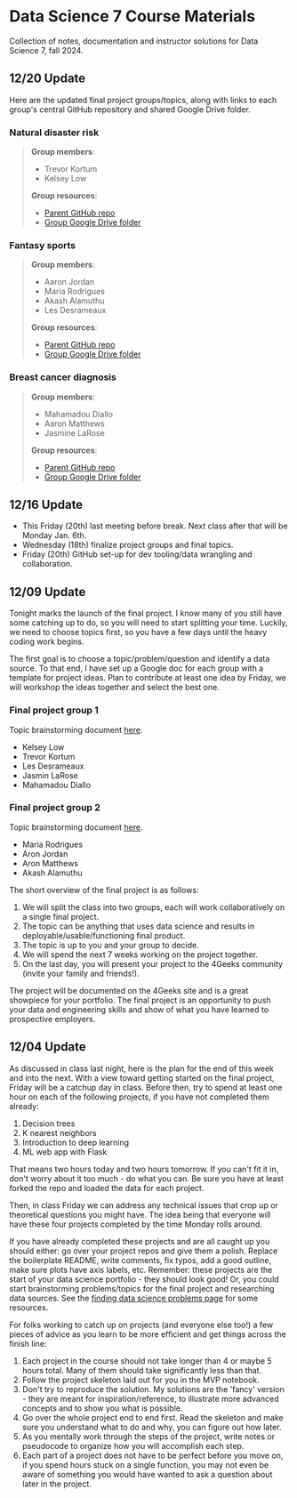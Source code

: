# Data Science 7 Course Materials

Collection of notes, documentation and instructor solutions for Data Science 7, fall 2024.

## 12/20 Update

Here are the updated final project groups/topics, along with links to each group's central GitHub repository and shared Google Drive folder.

### Natural disaster risk

>**Group members**:
>
>- Trevor Kortum
>- Kelsey Low
>
>**Group resources**:
>
>- [Parent GitHub repo](https://github.com/4GeeksAcademy/natural_disasters)
>- [Group Google Drive folder](https://drive.google.com/drive/folders/1_QY7X5e19vf7A4BAtHCXFGplsmM25tcv?usp=sharing)
>
### Fantasy sports

>**Group members**:
>
>- Aaron Jordan
>- Maria Rodrigues
>- Akash Alamuthu
>- Les Desrameaux
>
>**Group resources**:
>
>- [Parent GitHub repo](https://github.com/4GeeksAcademy/fantasy_sports_assistant)
>- [Group Google Drive folder](https://drive.google.com/drive/folders/1boyNLPN_CF28uBazSPiZ_rWW6GjgO-e_?usp=sharing)

### Breast cancer diagnosis

>**Group members**:
>
>- Mahamadou Diallo
>- Aaron Matthews
>- Jasmine LaRose
>
>**Group resources**:
>
>- [Parent GitHub repo](https://github.com/4GeeksAcademy/breast_cancer_diagnosis)
>- [Group Google Drive folder](https://drive.google.com/drive/folders/1edUn8WNMcRY6AAbv3hiuBXU7heNTtpub?usp=sharing)

## 12/16 Update

- This Friday (20th) last meeting before break. Next class after that will be Monday Jan. 6th.
- Wednesday (18th) finalize project groups and final topics.
- Friday (20th) GitHub set-up for dev tooling/data wrangling and collaboration.

## 12/09 Update

Tonight marks the launch of the final project. I know many of you still have some catching up to do, so you will need to start splitting your time. Luckily, we need to choose topics first, so you have a few days until the heavy coding work begins.

The first goal is to choose a topic/problem/question and identify a data source. To that end, I have set up a Google doc for each group with a template for project ideas. Plan to contribute at least one idea by Friday, we will workshop the ideas together and select the best one.

### Final project group 1

Topic brainstorming document [here](https://docs.google.com/document/d/1aZvJyrSN9MTIANx9X-_BD4qjc__Q19_s16uzxp3tHJA/edit?usp=sharing).

- Kelsey Low
- Trevor Kortum
- Les Desrameaux
- Jasmin LaRose
- Mahamadou Diallo

### Final project group 2

Topic brainstorming document [here](https://docs.google.com/document/d/1kFNVrP7kYwRdjAz4zSRzsfznck_jjQN8nLduA2WyeBM/edit?usp=sharing).

- Maria Rodrigues
- Aron Jordan
- Aron Matthews
- Akash Alamuthu

The short overview of the final project is as follows:

1. We will split the class into two groups, each will work collaboratively on a single final project.
2. The topic can be anything that uses data science and results in deployable/usable/functioning final product.
3. The topic is up to you and your group to decide.
4. We will spend the next 7 weeks working on the project together.
5. On the last day, you will present your project to the 4Geeks community (invite your family and friends!).

The project will be documented on the 4Geeks site and is a great showpiece for your portfolio. The final project is an opportunity to push your data and engineering skills and show of what you have learned to prospective employers.

## 12/04 Update

As discussed in class last night, here is the plan for the end of this week and into the next. With a view toward getting started on the final project, Friday will be a catchup day in class. Before then, try to spend at least one hour on each of the following projects, if you have not completed them already:

1. Decision trees
2. K nearest neighbors
3. Introduction to deep learning
4. ML web app with Flask

That means two hours today and two hours tomorrow. If you can't fit it in, don't worry about it too much - do what you can. Be sure you have at least forked the repo and loaded the data for each project.

Then, in class Friday we can address any technical issues that crop up or theoretical questions you might have. The idea being that everyone will have these four projects completed by the time Monday rolls around.

If you have already completed these projects and are all caught up you should either: go over your project repos and give them a polish. Replace the boilerplate README, write comments, fix typos, add a good outline, make sure plots have axis labels, etc. Remember: these projects are the start of your data science portfolio - they should look good! Or, you could start brainstorming problems/topics for the final project and researching data sources. See the [finding data science problems page](https://github.com/4GeeksAcademy/gperdrizet-ds7-materials/blob/main/how_to/find_data_science_problems.md) for some resources.

For folks working to catch up on projects (and everyone else too!) a few pieces of advice as you learn to be more efficient and get things across the finish line:

1. Each project in the course should not take longer than 4 or maybe 5 hours total. Many of them should take significantly less than that.
2. Follow the project skeleton laid out for you in the MVP notebook.
3. Don't try to reproduce the solution. My solutions are the 'fancy' version - they are meant for inspiration/reference, to illustrate more advanced concepts and to show you what is possible.
4. Go over the whole project end to end first. Read the skeleton and make sure you understand what to do and why, you can figure out how later.
5. As you mentally work through the steps of the project, write notes or pseudocode to organize how you will accomplish each step.
6. Each part of a project does not have to be perfect before you move on, if you spend hours stuck on a single function, you may not even be aware of something you would have wanted to ask a question about later in the project.
